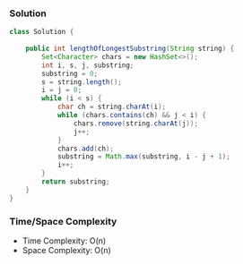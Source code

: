 ### Solution

```java
class Solution {
    
    public int lengthOfLongestSubstring(String string) {
        Set<Character> chars = new HashSet<>();
        int i, s, j, substring;
        substring = 0;
        s = string.length();
        i = j = 0;
        while (i < s) {
            char ch = string.charAt(i);
            while (chars.contains(ch) && j < i) {
                chars.remove(string.charAt(j));
                j++;
            }
            chars.add(ch);
            substring = Math.max(substring, i - j + 1);
            i++;
        }
        return substring;
    }
}
 ```
   
### Time/Space Complexity
   
- Time Complexity: O(n)
- Space Complexity: O(n)
